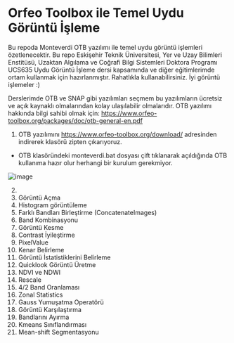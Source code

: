 # Orfeo Toolbox ile Temel Uydu Görüntü İşleme

Bu repoda Monteverdi OTB yazılımı ile temel uydu görüntü işlemleri özetlenecektir. Bu repo Eskişehir Teknik Üniversitesi, Yer ve Uzay Bilimleri Enstitüsü, Uzaktan Algılama ve Coğrafi Bilgi Sistemleri Doktora Programı UCS635 Uydu Görüntü İşleme dersi kapsamında ve diğer eğitimlerimde ortam kullanmak için hazırlanmıştır. Rahatlıkla kullanabilirsiniz. İyi görüntü işlemeler :)

Derslerimde OTB ve SNAP gibi yazılımları seçmem bu yazılımların ücretsiz ve açık kaynaklı olmalarından kolay ulaşılabilir olmalarıdır. OTB yazılımı hakkında bilgi sahibi olmak için: https://www.orfeo-toolbox.org/packages/doc/otb-general-en.pdf

1. OTB yazılımını https://www.orfeo-toolbox.org/download/ adresinden indirerek klasörü zipten çıkarıyoruz.  
* OTB klasöründeki monteverdi.bat dosyası çift tıklanarak açıldığında OTB kullanıma hazır olur herhangi bir kurulum gerekmiyor. 

![image](https://user-images.githubusercontent.com/3392893/222256252-2aebd78a-b987-4c87-a476-41d777bbe4fc.png)

2. 
3. Görüntü Açma
4. Histogram görüntüleme	
5. Farklı Bandları Birleştirme (ConcatenateImages)	
6. Band Kombinasyonu	
7. Görüntü Kesme	
8. Contrast İyileştirme
9. PixelValue	
10. Kenar Belirleme	
11. Görüntü İstatistiklerini Belirleme	
12.	Quicklook Görüntü Üretme	
13.	NDVI ve NDWI
14.	Rescale	
15.	4/2 Band Oranlaması
16.	Zonal Statistics	
17.	Gauss Yumuşatma Operatörü	
18.	Görüntü Karşılaştırma	
19.	Bandlarını Ayırma	
20. Kmeans Sınıflandırması	
21.	Mean-shift Segmentasyonu
